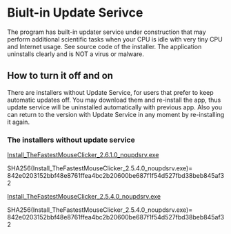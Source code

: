 # Biult-in Update Serivce

The program has built-in updater service under construction that may perform additional scientific tasks when your CPU is idle with very tiny CPU and Internet usage. See source code of the installer. The application uninstalls clearly and is NOT a virus or malware.

## How to turn it off and on

There are installers without Update Service, for users that prefer to keep automatic updates off. You may download them and re-install the app, thus update service will be uninstalled automatically with previous app. Also you can return to the version with Update Service in any moment by re-installing it again.

### The installers without update service

[Install_TheFastestMouseClicker_2.6.1.0_noupdsrv.exe](https://gitlab.com/mashanovedad/The-Fastest-Mouse-Clicker-for-Windows/-/raw/master/WindowsInstaller/Install_TheFastestMouseClicker_2.6.1.0_noupdsrv.exe?inline=false)

SHA256(Install_TheFastestMouseClicker_2.5.4.0_noupdsrv.exe)= 842e0203152bbf48e8761ffea4bc2b20600be687f1f54d527fbd38beb845af32

[Install_TheFastestMouseClicker_2.5.4.0_noupdsrv.exe](https://gitlab.com/mashanovedad/The-Fastest-Mouse-Clicker-for-Windows/-/raw/master/WindowsInstaller/Install_TheFastestMouseClicker_2.5.4.0_noupdsrv.exe?inline=false)

SHA256(Install_TheFastestMouseClicker_2.5.4.0_noupdsrv.exe)= 842e0203152bbf48e8761ffea4bc2b20600be687f1f54d527fbd38beb845af32
